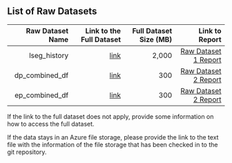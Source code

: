 ## List of Raw Datasets


| Raw Dataset Name | Link to the Full Dataset   | Full Dataset Size (MB)  | Link to Report |
| ---:| ---: | ---: | ---: |
| lseg_history | [link](link/to/full/dataset1) | 2,000 | [Raw Dataset 1 Report](link/to/report1)|
| dp_combined_df | [link](link/to/full/dataset2) | 300 | [Raw Dataset 2 Report](link/to/report2)|
| ep_combined_df | [link](link/to/full/dataset2) | 300 | [Raw Dataset 2 Report](link/to/report2)|


If the link to the full dataset does not apply, provide some information on how to access the full dataset. 

If the data stays in an Azure file storage, please provide the link to the text file with the information of the file storage that has been checked in to the git repository. 

